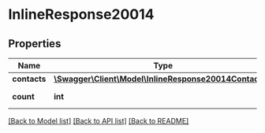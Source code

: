 # InlineResponse20014

## Properties
Name | Type | Description | Notes
------------ | ------------- | ------------- | -------------
**contacts** | [**\Swagger\Client\Model\InlineResponse20014Contacts[]**](InlineResponse20014Contacts.md) |  | 
**count** | **int** | Number of contacts | 

[[Back to Model list]](../README.md#documentation-for-models) [[Back to API list]](../README.md#documentation-for-api-endpoints) [[Back to README]](../README.md)


